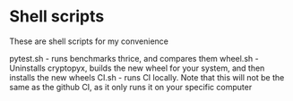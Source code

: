 # Shell scripts

These are shell scripts for my convenience

pytest.sh - runs benchmarks thrice, and compares them
wheel.sh - Uninstalls cryptopyx, builds the new wheel for your system, and then installs the new wheels
CI.sh - runs CI locally. Note that this will not be the same as the github CI, 
        as it only runs it on your specific computer
